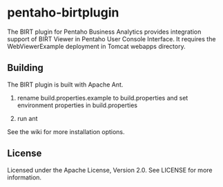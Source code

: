 pentaho-birtplugin
==================

The BIRT plugin for Pentaho Business Analytics provides integration support of BIRT Viewer  in Pentaho User Console Interface.
It requires the WebViewerExample deployment in Tomcat webapps directory.

Building
--------
The BIRT plugin is built with Apache Ant.

1) rename build.properties.example to build.properties and set environment properties in build.properties

2) run ant

See the wiki for more installation options.

License
-------
Licensed under the Apache License, Version 2.0. See LICENSE for more information.
